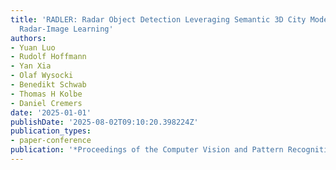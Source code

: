 ```yaml
---
title: 'RADLER: Radar Object Detection Leveraging Semantic 3D City Models and Self-Supervised
  Radar-Image Learning'
authors:
- Yuan Luo
- Rudolf Hoffmann
- Yan Xia
- Olaf Wysocki
- Benedikt Schwab
- Thomas H Kolbe
- Daniel Cremers
date: '2025-01-01'
publishDate: '2025-08-02T09:10:20.398224Z'
publication_types:
- paper-conference
publication: '*Proceedings of the Computer Vision and Pattern Recognition Conference*'
---
```

